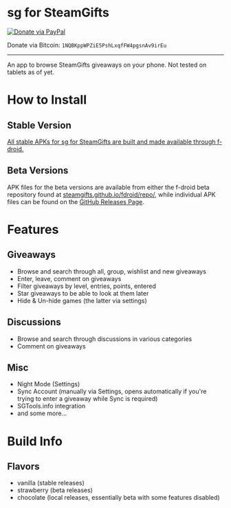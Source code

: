 # sg for SteamGifts
[![Donate via PayPal](https://img.shields.io/badge/donate%20via-PayPal-green.svg)](https://www.paypal.com/cgi-bin/webscr?cmd=_s-xclick&hosted_button_id=Y6WJZY2VJHC6G)

Donate via Bitcoin: `1NQBKppWPZiE5PshLxqfFW4pgsnAv9irEu`

---

An app to browse SteamGifts giveaways on your phone. Not tested on tablets as of yet.

# How to Install
## Stable Version
[All stable APKs for sg for SteamGifts are built and made available through f-droid.](https://f-droid.org/repository/browse/?fdid=net.mabako.steamgifts)

## Beta Versions
APK files for the beta versions are available from either the f-droid beta repository found at
[steamgifts.github.io/fdroid/repo/](https://steamgifts.github.io/fdroid/repo/?fingerprint=C416F157C1AADEBE62E533C3EDBBB202CA8F7126FF0A3927E60C1CDE962C818D),
while individual APK files can be found on the [GitHub Releases Page](https://github.com/SteamGifts/SteamGifts/releases).

# Features
## Giveaways
- Browse and search through all, group, wishlist and new giveaways
- Enter, leave, comment on giveaways
- Filter giveaways by level, entries, points, entered
- Star giveaways to be able to look at them later
- Hide & Un-hide games (the latter via settings)

## Discussions
- Browse and search through discussions in various categories
- Comment on giveaways

## Misc
- Night Mode (Settings)
- Sync Account (manually via Settings, opens automatically if you're trying to enter a giveaway while Sync is required)
- SGTools.info integration
- and some more...

# Build Info
## Flavors
- vanilla (stable releases)
- strawberry (beta releases)
- chocolate (local releases, essentially beta with some features disabled)
